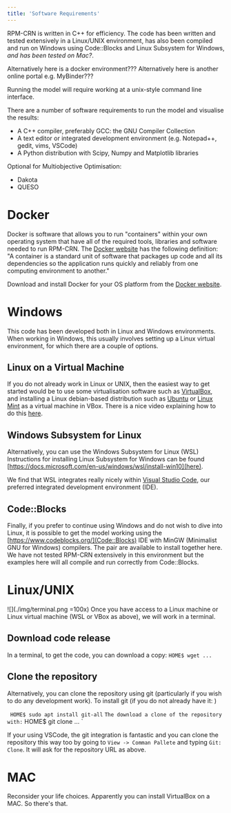 ```yaml
---
title: 'Software Requirements'
---
```

RPM-CRN is written in C++ for efficiency. The code has been written and tested extensively in a Linux/UNIX environment, has also been compiled and run on Windows using Code::Blocks and Linux Subsystem for Windows, *and has been tested on Mac?*. 

Alternatively here is a docker environment???
Alternatively here is another online portal e.g. MyBinder???

Running the model will require working at a unix-style command line interface.

There are a number of software requirements to run the model and visualise the results:
 - A C++ compiler, preferably GCC: the GNU Compiler Collection
 - A text editor or integrated development environment (e.g. Notepad++, gedit, vims, VSCode)
 - A Python distribution with Scipy, Numpy and Matplotlib libraries

Optional for Multiobjective Optimisation:
 - Dakota 
 - QUESO

# Docker

Docker is software that allows you to run "containers" within your own operating system that have all of the required tools, libraries  and software needed to run RPM-CRN. The [Docker website](https://www.docker.com/resources/what-container) has the following definition: "A container is a standard unit of software that packages up code and all its dependencies so the application runs quickly and reliably from one computing environment to another."

Download and install Docker for your OS platform from the [Docker website](https://www.docker.com/products/docker-desktop).

# Windows
This code has been developed both in Linux and Windows environments. When working in Windows, this usually involves setting up a Linux virtual environment, for which there are a couple of options.

## Linux on a Virtual Machine
If you do not already work in Linux or UNIX, then the easiest way to get started would be to use some virtualisation software such as [VirtualBox](https://www.virtualbox.org/wiki/Downloads), and installing a Linux debian-based distribution such as [Ubuntu](https://ubuntu.com/) or [Linux Mint](https://linuxmint.com/) as a virtual machine in VBox. There is a nice video explaining how to do this [here](https://www.youtube.com/watch?v=x5MhydijWmc).

## Windows Subsystem for Linux
Alternatively, you can use the Windows Subsystem for Linux (WSL) Instructions for installing Linux Subsystem for Windows can be found [https://docs.microsoft.com/en-us/windows/wsl/install-win10](here).

We find that WSL integrates really nicely within [Visual Studio Code](https://code.visualstudio.com/), our preferred integrated development environment (IDE).

## Code::Blocks
Finally, if you prefer to continue using Windows and do not wish to dive into Linux, it is possible to get the model working using the [https://www.codeblocks.org/](Code::Blocks) IDE with MinGW (Minimalist GNU for Windows) compilers. The pair are available to install together here. We have not tested RPM-CRN extensively in this environment but the examples here will all compile and run correctly from Code::Blocks. 

# Linux/UNIX
![](./img/terminal.png =100x) Once you have access to a Linux machine or Linux virtual machine (WSL or VBox as above), we will work in a terminal. 

## Download code release
In a terminal, to get the code, you can download a copy:
`
HOME$ wget ...
`

## Clone the repository
Alternatively, you can clone the repository using git (particularly if you wish to do any development work). To install git (if you do not already have it: )

`
HOME$ sudo apt install git-all`
`
The download a clone of the repository with:
`
HOME$ git clone ...
`

If your using VSCode, the git integration is fantastic and you can clone the repository this way too by going to `View -> Comman Pallete` and typing `Git: Clone`. It will ask for the repository URL as above.

# MAC

Reconsider your life choices. Apparently you can install VirtualBox on a MAC. So there's that.